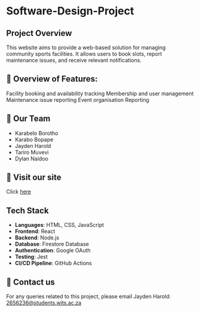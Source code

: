 # Software-Design-Project

## Project Overview

This website aims to provide a web-based solution for managing community sports facilities. It allows users to book slots, report maintenance issues, and receive relevant notifications.

## 🧠 Overview of Features:

Facility booking and availability tracking
Membership and user management
Maintenance issue reporting
Event organisation
Reporting

## 🤝 Our Team

- Karabelo Borotho
- Karabo Bopape
- Jayden Harold
- Tariro Muvevi
- Dylan Naidoo

## 🚀 Visit our site

Click [here](https://green-smoke-0f073e403.6.azurestaticapps.net/)

## Tech Stack

- **Languages**: HTML, CSS, JavaScript
- **Frontend**: React
- **Backend**: Node.js
- **Database**: Firestore Database
- **Authentication**: Google OAuth
- **Testing**: Jest
- **CI/CD Pipeline**: GitHub Actions

## 📩 Contact us

For any queries related to this project, please email Jayden Harold: 2656236@students.wits.ac.za
